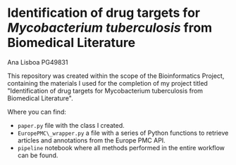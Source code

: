 # Identification of drug targets for _Mycobacterium tuberculosis_ from Biomedical Literature
Ana Lisboa PG49831


This repository was created within the scope of the Bioinformatics Project, containing the materials I used for the completion of my project titled "Identification of drug targets for Mycobacterium tuberculosis from Biomedical Literature".

Where you can find:

- `paper.py` file with the class I created.
- `EuropePMC\_wrapper.py` a file with a series of Python functions to retrieve articles and annotations from the Europe PMC API.
- `pipeline` notebook where all methods performed in the entire workflow can be found.

